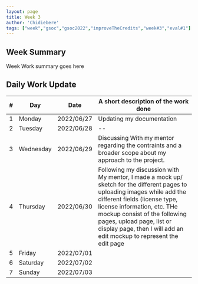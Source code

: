 ```yaml
---
layout: page
title: Week 3
author: 'Chidiebere'
tags: ["week","gsoc","gsoc2022","improveTheCredits","week#3","eval#1"]
---
```


## Week Summary

Week Work summary goes here 

## Daily Work Update

|\#|Day|Date|A short description of the work done|  
|---	|---	|---	|---	|  
|1   	| Monday 	|   2022/06/27	| Updating my documentation |  
|2   	| Tuesday  	|   2022/06/28	| -- |  
|3   	| Wednesday |  2022/06/29 	| Discussing With my mentor regarding the contraints and a broader scope about my approach to the project.|  
|4   	| Thursday  |   2022/06/30	| Following my discussion with My mentor, I made a mock up/ sketch for the different pages to uploading images while add the different fields (license type, license information, etc. THe mockup consist of the following pages, upload page, list or display page, then I will add an edit mockup to represent the edit page   |  
|5   	| Friday  	|   2022/07/01	|  |  
|6   	| Saturday  |  2022/07/02	|  |  
|7   	| Sunday  	|   2022/07/03	|  |  
